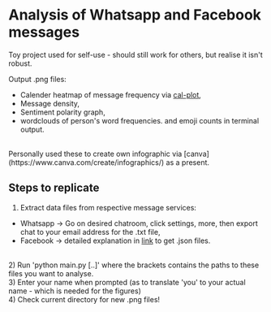 # Analysis of Whatsapp and Facebook messages
Toy project used for self-use - should still work for others, but realise it isn't robust.<br>

Output .png files:
- Calender heatmap of message frequency via [cal-plot](https://pythonawesome.com/calendar-heatmaps-from-pandas-time-series-data/),
- Message density,
- Sentiment polarity graph,
- wordclouds of person's word frequencies.
and emoji counts in terminal output.
<br>
Personally used these to create own infographic via [canva](https://www.canva.com/create/infographics/) as a present.

## Steps to replicate 

1) Extract data files from respective message services:<br>
- Whatsapp -> Go on desired chatroom, click settings, more, then export chat to your email address for the .txt file,
- Facebook -> detailed explanation in [link](https://www.zapptales.com/en/download-facebook-messenger-chat-history-how-to/) to get .json files.
<br>
2) Run 'python main.py [..]' where the brackets contains the paths to these files you want to analyse.<br>
3) Enter your name when prompted (as to translate 'you' to your actual name - which is needed for the figures) <br>
4) Check current directory for new .png files!<br>
